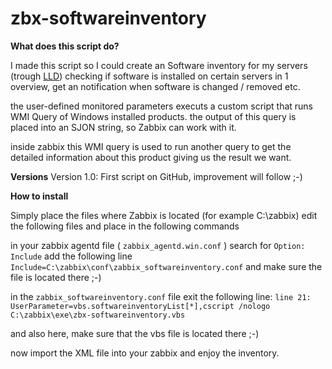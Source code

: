 # zbx-softwareinventory


**What does this script do?**

I made this script so I could create an Software inventory for my servers (trough [LLD](http://blog.zabbix.com/low-level-discovery-for-windows-services/1867/))
checking if software is installed on certain servers in 1 overview, get an notification when software is changed / removed etc.

the user-defined monitored parameters executs a custom script that runs WMI Query of Windows installed products.
the output of this query is placed into an SJON string, so Zabbix can work with it.

inside zabbix this WMI query is used to run another query to get the detailed information about this product giving us the result we want.

**Versions**
Version 1.0: First script on GitHub, improvement will follow ;-)



**How to install**

Simply place the files where Zabbix is located (for example C:\zabbix\)
edit the following files and place in the following commands

in your zabbix agentd file ( `zabbix_agentd.win.conf` )
search for `Option: Include`
add the following line
`Include=C:\zabbix\conf\zabbix_softwareinventory.conf`
and make sure the file is located there ;-)

in the `zabbix_softwareinventory.conf` file exit the following line:
`line 21: UserParameter=vbs.softwareinventoryList[*],cscript /nologo C:\zabbix\exe\zbx-softwareinventory.vbs`

and also here, make sure that the vbs file is located there ;-)


now import the XML file into your zabbix and enjoy the inventory.







